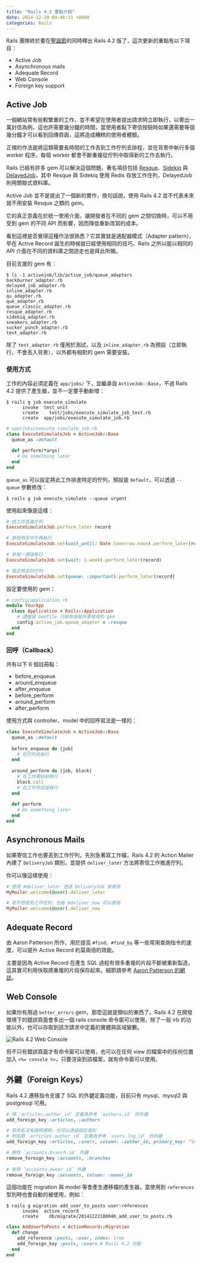 ```yaml
---
title: "Rails 4.2 重點介紹"
date: 2014-12-20 09:46:11 +0800
categories: Rails
---
```


Rails 團隊終於要在[聖誕節](http://weblog.rubyonrails.org/2014/12/19/Rails-4-2-final)的同時釋出 Rails 4.2 版了，這次更新的重點有以下項目：

- Active Job
- Asynchronous mails
- Adequate Record
- Web Console
- Foreign key support

<!-- more -->

## Active Job

一個網站常有些較繁重的工作，並不希望在使用者提出請求時立即執行，以寄出一萬封信為例，這也許需要幾分鐘的時間，當使用者點下寄信按鈕時如果還需要等個幾分鐘才可以看到回傳頁面，這將造成糟糕的使用者體驗。

正規的作法是將這類需要長時間的工作丟到工作佇列去排程，並在背景中執行多個 worker 程序，每個 worker 都會不斷重複從佇列中取得新的工作去執行。

Rails 已經有許多 gem 可以解決這個問題，著名項目包括 [Resque](https://github.com/resque/resque)、[Sidekiq](http://sidekiq.org/) 與 [DelayedJob](https://github.com/collectiveidea/delayed_job)，其中 Resque 與 Sidekiq 使用 Redis 存放工作住列，DelayedJob 則用關聯式資料庫。

Active Job 並不是提出了一個新的實作，換句話說，使用 Rails 4.2 並不代表未來就不用安裝 Resque 之類的 gem。

它的真正意義在於統一使用介面，讓開發者在不同的 gem 之間切換時，可以不用受到 gem 的不同 API 而影響，因而降低重新改寫的成本。

看到這裡是否覺得這種作法很熟悉？它其實就是適配器模式（Adapter pattern），早在 Active Record 誕生的時候就已經使用相同的技巧，Rails 之所以能以相同的 API 介面在不同的資料庫之間遊走也是拜此所賜。

目前支援的 gem 有：

```
$ ls -1 activejob/lib/active_job/queue_adapters
backburner_adapter.rb
delayed_job_adapter.rb
inline_adapter.rb
qu_adapter.rb
que_adapter.rb
queue_classic_adapter.rb
resque_adapter.rb
sidekiq_adapter.rb
sneakers_adapter.rb
sucker_punch_adapter.rb
test_adapter.rb
```

除了 `test_adapter.rb` 僅用於測試，以及 `inline_adapter.rb` 為預設（立即執行，不會丟入背景），以外都有相對的 gem 需要安裝。

### 使用方式

工作的內容必須定義在 `app/jobs/` 下，並繼承自 `ActiveJob::Base`，不過 Rails 4.2 提供了產生器，並不一定要手動新增：

```
$ rails g job execute_simulate
      invoke  test_unit
      create    test/jobs/execute_simulate_job_test.rb
      create  app/jobs/execute_simulate_job.rb
```

```ruby
# app/jobs/execute_simulate_job.rb
class ExecuteSimulateJob < ActiveJob::Base
  queue_as :default

  def perform(*args)
    # Do something later
  end
end
```

`queue_as` 可以設定將此工作排進特定的佇列，預設是 `default`，可以透過 `--queue`
參數修改：

```
$ rails g job execute_simulate --queue urgent
```

使用起來像是這樣：

```ruby
# 將工作丟進佇列
ExecuteSimulateJob.perform_later record

# 排程明天中午再執行
ExecuteSimulateJob.set(wait_until: Date.tomorrow.noon).perform_later(record)

# 排程一週後執行
ExecuteSimulateJob.set(wait: 1.week).perform_later(record)

# 指定特定的佇列
ExecuteSimulateJob.set(queue: :important).perform_later(record)
```

設定要使用的 gem：

```ruby
# config/application.rb
module YourApp
  class Application < Rails::Application
    # 請確保 Gemfile 已經有安裝所要使用的 gem
    config.active_job.queue_adapter = :resque
  end
end
```

### 回呼（Callback）

共有以下 6 個註冊點：

- before_enqueue
- around_enqueue
- after_enqueue
- before_perform
- around_perform
- after_perform

使用方式與 controller、model 中的回呼寫法是一樣的：

```ruby
class ExecuteSimulateJob < ActiveJob::Base
  queue_as :default
 
  before_enqueue do |job|
    # 在佇列前執行
  end
 
  around_perform do |job, block|
    # 在工作開始前執行
    block.call
    # 在工作完成後執行
  end
 
  def perform
    # Do something later
  end
end
```

## Asynchronous Mails

如果寄信工作也要丟到工作佇列，先別急著寫工作檔，Rails 4.2 的 Action Mailer 內建了 `DeliveryJob` 類別，並提供 `deliver_later` 方法將寄信工作推進佇列。

你可以像這樣使用：

```ruby
# 使用 #deliver_later 透過 DeliveryJob 來寄信
MyMailer.welcome(@user).deliver_later

# 若不想丟到工作住列，也有 #deliver_now 可以使用
MyMailer.welcome(@user).deliver_now
```

## Adequate Record

由 Aaron Patterson 所作，用於提高 `#find`、`#find_by` 等一些常用查詢指令的速度，可以提升 Active Record 約莫兩倍的效能。

主要是因為 Active Record 在產生 SQL 過程有很多重複的片段不斷被重新製造，這其實可利用快取將重複的片段保存起來。細節請參考 [Aaron Patterson 的網誌](http://tenderlovemaking.com/2014/02/19/adequaterecord-pro-like-activerecord.html)。

## Web Console

如果你有用過 `better_errors` gem，那麼這就是類似的東西了。Rails 4.2 在開發環境下的錯誤頁面會多出一個 rails console 命令窗可以使用，除了一般 irb 的功能以外，也可以存取到該次請求中定義的實體與區域變數。

![Rails 4.2 Web Console](/images/web-console.png)

但不只有錯誤頁面才有命令窗可以使用，也可以在任何 view 的檔案中的任何位置加入 `<%= console %>`，只要渲染到該檔案，就有命令窗可以使用。

## 外鍵（Foreign Keys）

Rails 4.2 遷移指令支援了 SQL 的外鍵定義功能，目前只有 mysql、mysql2 與 postgresql 可用。

```ruby
# 將 `articles.author_id` 定義為參考 `authors.id` 的外鍵
add_foreign_key :articles, :authors

# 若命名沒有按照慣例，也可以透過設定達到
# 例如將 `articles.author_id` 定義為參考 `users.lng_id` 的外鍵
add_foreign_key :articles, :users, column: :author_id, primary_key: "lng_id"

# 刪除 `accounts.branch_id` 外鍵
remove_foreign_key :accounts, :branches
 
# 刪除 `accounts.owner_id` 外鍵
remove_foreign_key :accounts, column: :owner_id
```

這個功能在 migration 與 model 等會產生遷移檔的產生器，當使用到 `references` 型別時也會自動的被使用，例如：

```
$ rails g migration add_user_to_posts user:references
      invoke  active_record
      create    db/migrate/20141222180048_add_user_to_posts.rb
```

```ruby
class AddUserToPosts < ActiveRecord::Migration
  def change
    add_reference :posts, :user, index: true
    add_foreign_key :posts, :users # Rails 4.2 功能
  end
end
```
